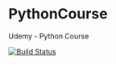 # PythonCourse
Udemy - Python Course

[![Build Status](https://travis-ci.org/go-dima/PythonCourse.svg?branch=master)](https://travis-ci.org/go-dima/PythonCourse)
